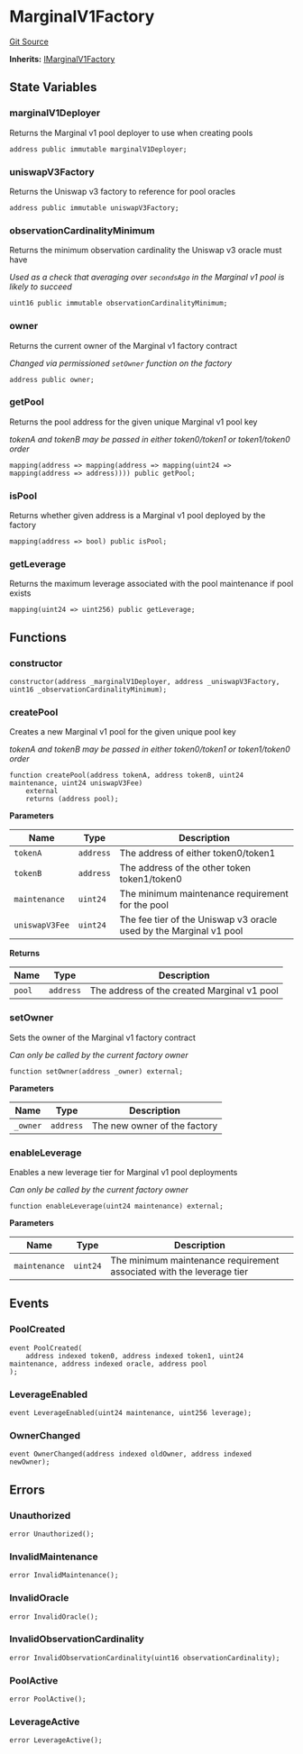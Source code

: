 # MarginalV1Factory
[Git Source](https://github.com/MarginalProtocol/v1-core/blob/2d246e9b4f6e970321a0f235176b47b340c9a03b/contracts/MarginalV1Factory.sol)

**Inherits:**
[IMarginalV1Factory](/contracts/interfaces/IMarginalV1Factory.sol/interface.IMarginalV1Factory.md)


## State Variables
### marginalV1Deployer
Returns the Marginal v1 pool deployer to use when creating pools


```solidity
address public immutable marginalV1Deployer;
```


### uniswapV3Factory
Returns the Uniswap v3 factory to reference for pool oracles


```solidity
address public immutable uniswapV3Factory;
```


### observationCardinalityMinimum
Returns the minimum observation cardinality the Uniswap v3 oracle must have

*Used as a check that averaging over `secondsAgo` in the Marginal v1 pool is likely to succeed*


```solidity
uint16 public immutable observationCardinalityMinimum;
```


### owner
Returns the current owner of the Marginal v1 factory contract

*Changed via permissioned `setOwner` function on the factory*


```solidity
address public owner;
```


### getPool
Returns the pool address for the given unique Marginal v1 pool key

*tokenA and tokenB may be passed in either token0/token1 or token1/token0 order*


```solidity
mapping(address => mapping(address => mapping(uint24 => mapping(address => address)))) public getPool;
```


### isPool
Returns whether given address is a Marginal v1 pool deployed by the factory


```solidity
mapping(address => bool) public isPool;
```


### getLeverage
Returns the maximum leverage associated with the pool maintenance if pool exists


```solidity
mapping(uint24 => uint256) public getLeverage;
```


## Functions
### constructor


```solidity
constructor(address _marginalV1Deployer, address _uniswapV3Factory, uint16 _observationCardinalityMinimum);
```

### createPool

Creates a new Marginal v1 pool for the given unique pool key

*tokenA and tokenB may be passed in either token0/token1 or token1/token0 order*


```solidity
function createPool(address tokenA, address tokenB, uint24 maintenance, uint24 uniswapV3Fee)
    external
    returns (address pool);
```
**Parameters**

|Name|Type|Description|
|----|----|-----------|
|`tokenA`|`address`|The address of either token0/token1|
|`tokenB`|`address`|The address of the other token token1/token0|
|`maintenance`|`uint24`|The minimum maintenance requirement for the pool|
|`uniswapV3Fee`|`uint24`|The fee tier of the Uniswap v3 oracle used by the Marginal v1 pool|

**Returns**

|Name|Type|Description|
|----|----|-----------|
|`pool`|`address`|The address of the created Marginal v1 pool|


### setOwner

Sets the owner of the Marginal v1 factory contract

*Can only be called by the current factory owner*


```solidity
function setOwner(address _owner) external;
```
**Parameters**

|Name|Type|Description|
|----|----|-----------|
|`_owner`|`address`|The new owner of the factory|


### enableLeverage

Enables a new leverage tier for Marginal v1 pool deployments

*Can only be called by the current factory owner*


```solidity
function enableLeverage(uint24 maintenance) external;
```
**Parameters**

|Name|Type|Description|
|----|----|-----------|
|`maintenance`|`uint24`|The minimum maintenance requirement associated with the leverage tier|


## Events
### PoolCreated

```solidity
event PoolCreated(
    address indexed token0, address indexed token1, uint24 maintenance, address indexed oracle, address pool
);
```

### LeverageEnabled

```solidity
event LeverageEnabled(uint24 maintenance, uint256 leverage);
```

### OwnerChanged

```solidity
event OwnerChanged(address indexed oldOwner, address indexed newOwner);
```

## Errors
### Unauthorized

```solidity
error Unauthorized();
```

### InvalidMaintenance

```solidity
error InvalidMaintenance();
```

### InvalidOracle

```solidity
error InvalidOracle();
```

### InvalidObservationCardinality

```solidity
error InvalidObservationCardinality(uint16 observationCardinality);
```

### PoolActive

```solidity
error PoolActive();
```

### LeverageActive

```solidity
error LeverageActive();
```

